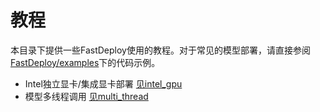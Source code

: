 # 教程

本目录下提供一些FastDeploy使用的教程。对于常见的模型部署，请直接参阅[FastDeploy/examples](../examples)下的代码示例。

- Intel独立显卡/集成显卡部署 [见intel_gpu](intel_gpu)
- 模型多线程调用 [见multi_thread](multi_thread)
